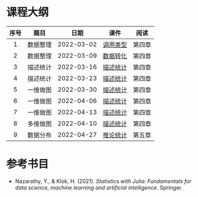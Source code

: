 # 课程大纲

| 序号 | 题目 | 日期 | 课件 | 阅读 |
|:-------:|:-----:|:----:|:--------:|:---------:|
| 1 | 数据整理 | 2022-03-02 | [调用类型](/notebooks/notebooks_DataScience_2022-03-02-Value-Reference) | 第四章 |
| 2 | 数据整理 | 2022-03-09 | [数据转化](/notebooks/notebooks_DataScience_2022-03-09-DataFrame_Join_Transofrm) | 第四章 |
| 3 | 描述统计 | 2022-03-16 | [描述统计](/notebooks/notebooks_FrequentistStatistics_2022-03-16-DataFrame-Variance) | 第四章 |
| 4 | 描述统计 | 2022-03-23 | [描述统计](/notebooks/notebooks_FrequentistStatistics_2022-03-23-Descriptive_Statistics) | 第四章 |
| 5 | 一维做图 | 2022-03-30 | [描述统计](/notebooks/notebooks_FrequentistStatistics_2022-03-30-plots) | 第四章 |
| 6 | 一维做图 | 2022-04-06 | [描述统计](/notebooks/notebooks_FrequentistStatistics_2022-04-06-Density_Plot) | 第四章 |
| 7 | 一维做图 | 2022-04-13 | [描述统计](/notebooks/notebooks_FrequentistStatistics_2022-04-13-Plots-more) | 第四章 |
| 8 | 多维做图 | 2022-04-10 | [描述统计](/notebooks/notebooks_FrequentistStatistics_2022-04-20-Plots-vilion-pie) | 第四章 |
| 9 | 数据分布 | 2022-04-27 | [推论统计](/notebooks/notebooks_FrequentistStatistics_2022-04-27-random_variable) | 第五章 |

# 参考书目

- Nazarathy, Y., & Klok, H. (2021). *Statistics with Julia: Fundamentals for data science, machine learning and artificial intelligence*. Springer. 